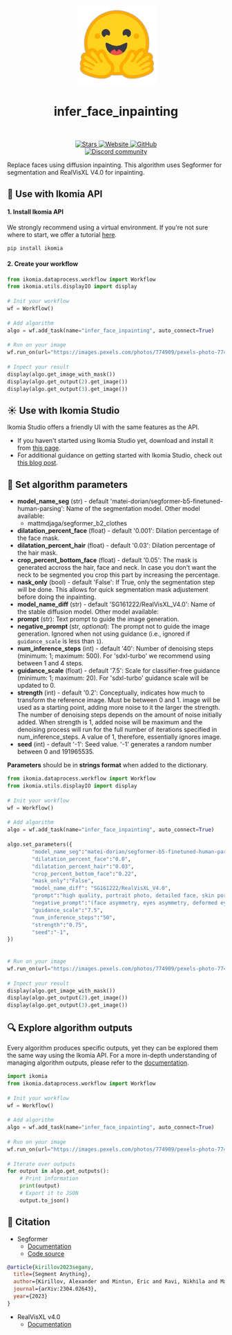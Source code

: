 <div align="center">
  <img src="https://raw.githubusercontent.com/Ikomia-hub/infer_face_inpainting/main/icons/icon.png" alt="Algorithm icon">
  <h1 align="center">infer_face_inpainting</h1>
</div>
<br />
<p align="center">
    <a href="https://github.com/Ikomia-hub/infer_face_inpainting">
        <img alt="Stars" src="https://img.shields.io/github/stars/Ikomia-hub/infer_face_inpainting">
    </a>
    <a href="https://app.ikomia.ai/hub/">
        <img alt="Website" src="https://img.shields.io/website/http/app.ikomia.ai/en.svg?down_color=red&down_message=offline&up_message=online">
    </a>
    <a href="https://github.com/Ikomia-hub/infer_face_inpainting/blob/main/LICENSE.md">
        <img alt="GitHub" src="https://img.shields.io/github/license/Ikomia-hub/infer_face_inpainting.svg?color=blue">
    </a>    
    <br>
    <a href="https://discord.com/invite/82Tnw9UGGc">
        <img alt="Discord community" src="https://img.shields.io/badge/Discord-white?style=social&logo=discord">
    </a> 
</p>


Replace faces using diffusion inpainting. This algorithm uses Segformer for segmentation and RealVisXL V4.0 for inpainting.

## :rocket: Use with Ikomia API

#### 1. Install Ikomia API

We strongly recommend using a virtual environment. If you're not sure where to start, we offer a tutorial [here](https://www.ikomia.ai/blog/a-step-by-step-guide-to-creating-virtual-environments-in-python).

```sh
pip install ikomia
```

#### 2. Create your workflow

```python
from ikomia.dataprocess.workflow import Workflow
from ikomia.utils.displayIO import display

# Init your workflow
wf = Workflow()

# Add algorithm
algo = wf.add_task(name="infer_face_inpainting", auto_connect=True)

# Run on your image  
wf.run_on(url="https://images.pexels.com/photos/774909/pexels-photo-774909.jpeg?cs=srgb&dl=pexels-andrea-piacquadio-774909.jpg&fm=jpg&w=640&h=960")

# Inpect your result
display(algo.get_image_with_mask())
display(algo.get_output(2).get_image())
display(algo.get_output(3).get_image())
```

## :sunny: Use with Ikomia Studio

Ikomia Studio offers a friendly UI with the same features as the API.
- If you haven't started using Ikomia Studio yet, download and install it from [this page](https://www.ikomia.ai/studio).
- For additional guidance on getting started with Ikomia Studio, check out [this blog post](https://www.ikomia.ai/blog/how-to-get-started-with-ikomia-studio).

## :pencil: Set algorithm parameters

- **model_name_seg** (str) - default 'matei-dorian/segformer-b5-finetuned-human-parsing': Name of the segmentation model. Other model available:
    - mattmdjaga/segformer_b2_clothes
- **dilatation_percent_face** (float) - default '0.001': Dilation percentage of the face mask.
- **dilatation_percent_hair** (float) - default '0.03': Dilation percentage of the hair mask.
- **crop_percent_bottom_face** (float) - default '0.05': The mask is generated accross the hair, face and neck. In case you don't want the neck to be segmented you crop this part by increasing the percentage.
- **nask_only** (bool) - default 'False': If True, only the segmentation step will be done. This allows for quick segmentation mask adjustement before doing the inpainting. 
- **model_name_diff** (str) - default 'SG161222/RealVisXL_V4.0': Name of the stable diffusion model. Other model available:
- **prompt** (str): Text prompt to guide the image generation.
- **negative_prompt** (str, *optional*): The prompt not to guide the image generation. Ignored when not using guidance (i.e., ignored if `guidance_scale` is less than `1`).
- **num_inference_steps** (int) - default '40': Number of denoising steps (minimum: 1; maximum: 500). For 'sdxl-turbo' we recommend using between 1 and 4 steps.
- **guidance_scale** (float) - default '7.5': Scale for classifier-free guidance (minimum: 1; maximum: 20). For 'sdxl-turbo' guidance scale will be updated to 0.
- **strength** (int) - default '0.2':  Conceptually, indicates how much to transform the reference image. Must be between 0 and 1. image will be used as a starting point, adding more noise to it the larger the strength. The number of denoising steps depends on the amount of noise initially added. When strength is 1, added noise will be maximum and the denoising process will run for the full number of iterations specified in num_inference_steps. A value of 1, therefore, essentially ignores image.
- **seed** (int) - default '-1': Seed value. '-1' generates a random number between 0 and 191965535.


**Parameters** should be in **strings format**  when added to the dictionary.

```python
from ikomia.dataprocess.workflow import Workflow
from ikomia.utils.displayIO import display

# Init your workflow
wf = Workflow()

# Add algorithm
algo = wf.add_task(name="infer_face_inpainting", auto_connect=True)

algo.set_parameters({
        "model_name_seg":"matei-dorian/segformer-b5-finetuned-human-parsing",
        "dilatation_percent_face":"0.0",
        "dilatation_percent_hair":"0.03",
        "crop_percent_bottom_face":"0.22",
        "mask_only":"False",
        "model_name_diff": "SG161222/RealVisXL_V4.0",
        "prompt":"high quality, portrait photo, detailed face, skin pores, no makeup",
        "negative_prompt":"(face asymmetry, eyes asymmetry, deformed eyes, open mouth)",
        "guidance_scale":"7.5",
        "num_inference_steps":"50",
        "strength":"0.75",
        "seed":"-1",
})


# Run on your image  
wf.run_on(url="https://images.pexels.com/photos/774909/pexels-photo-774909.jpeg?cs=srgb&dl=pexels-andrea-piacquadio-774909.jpg&fm=jpg&w=640&h=960")

# Inpect your result
display(algo.get_image_with_mask())
display(algo.get_output(2).get_image())
display(algo.get_output(3).get_image())
```

## :mag: Explore algorithm outputs

Every algorithm produces specific outputs, yet they can be explored them the same way using the Ikomia API. For a more in-depth understanding of managing algorithm outputs, please refer to the [documentation](https://ikomia-dev.github.io/python-api-documentation/advanced_guide/IO_management.html).

```python
import ikomia
from ikomia.dataprocess.workflow import Workflow

# Init your workflow
wf = Workflow()

# Add algorithm
algo = wf.add_task(name="infer_face_inpainting", auto_connect=True)

# Run on your image  
wf.run_on(url="https://images.pexels.com/photos/774909/pexels-photo-774909.jpeg?cs=srgb&dl=pexels-andrea-piacquadio-774909.jpg&fm=jpg&w=640&h=960")

# Iterate over outputs
for output in algo.get_outputs():
    # Print information
    print(output)
    # Export it to JSON
    output.to_json()
```


## :page_with_curl: Citation

- Segformer
    - [Documentation](https://arxiv.org/abs/2105.15203)
    - [Code source](https://github.com/NVlabs/SegFormer)   

```bibtex
@article{kirillov2023segany,
  title={Segment Anything},
  author={Kirillov, Alexander and Mintun, Eric and Ravi, Nikhila and Mao, Hanzi and Rolland, Chloe and Gustafson, Laura and Xiao, Tete and Whitehead, Spencer and Berg, Alexander C. and Lo, Wan-Yen and Doll{\'a}r, Piotr and Girshick, Ross},
  journal={arXiv:2304.02643},
  year={2023}
}
```

- RealVisXL v4.0
    - [Documentation](https://civitai.com/models/139562/realvisxl-v40)
